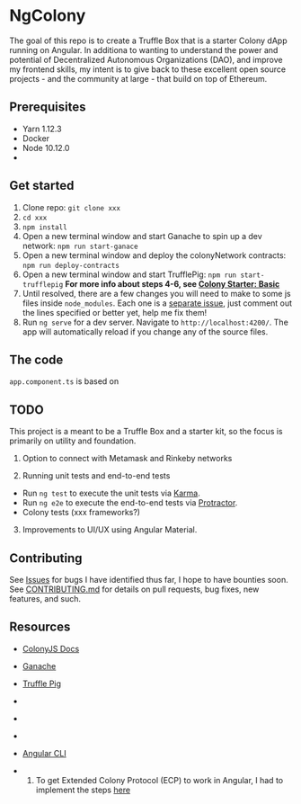 # NgColony

The goal of this repo is to create a Truffle Box that is a starter Colony dApp running on Angular. In additiona to wanting to understand the power and potential of Decentralized Autonomous Organizations (DAO), and improve my frontend skills, my intent is to give back to these excellent open source projects - and the community at large - that build on top of Ethereum.

## Prerequisites
* Yarn 1.12.3
* Docker
* Node 10.12.0
* 

## Get started

1. Clone repo: `git clone xxx`
2. `cd xxx`
3. `npm install`
4. Open a new terminal window and start Ganache to spin up a dev network:
`npm run start-ganace`
5. Open a new terminal window and deploy the colonyNetwork contracts:
`npm run deploy-contracts`
6. Open a new terminal window and start TrufflePig:
`npm run start-trufflepig`
**For more info about steps 4-6, see [Colony Starter: Basic](https://github.com/JoinColony/colonyStarter/tree/master/packages/colony-starter-basic)**
7. Until resolved, there are a few changes you will need to make to some js files inside `node_modules`. Each one is a [separate issue](), just comment out the lines specified or better yet, help me fix them!
8. Run `ng serve` for a dev server. Navigate to `http://localhost:4200/`. The app will automatically reload if you change any of the source files.

## The code

`app.component.ts` is based on 

## TODO

This project is a meant to be a Truffle Box and a starter kit, so the focus is primarily on utility and foundation.

1. Option to connect with Metamask and Rinkeby networks

2. Running unit tests and end-to-end tests

* Run `ng test` to execute the unit tests via [Karma](https://karma-runner.github.io).
* Run `ng e2e` to execute the end-to-end tests via [Protractor](http://www.protractortest.org/).
* Colony tests (xxx frameworks?)

3. Improvements to UI/UX using Angular Material.

## Contributing

See [Issues]() for bugs I have identified thus far, I hope to have bounties soon. See [CONTRIBUTING.md](xxx) for details on pull requests, bug fixes, new features, and such.

## Resources

* [ColonyJS Docs](https://docs.colony.io/colonyjs/docs-overview)
* [Ganache](https://github.com/trufflesuite/ganache-cli)
* [Truffle Pig](https://github.com/JoinColony/trufflepig)
* []()
* []()
* []()
* [Angular CLI](https://github.com/angular/angular-cli)

* 1. To get Extended Colony Protocol (ECP) to work in Angular, I had to implement the steps [here](https://medium.com/@GrandSchtroumpf/angular-cli-and-web3-e5cb90885741)